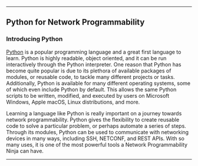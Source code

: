 

---

## Python for Network Programmability

### Introducing Python

[Python](https://www.python.org/) is a popular programming language and a great first language to learn. Python is 
highly readable, object oriented, and it can be run interactively through the Python interpreter. One reason that 
Python has become quite popular is due to its plethora of available packages of modules, or reusable code, to tackle 
many different projects or tasks. Additionally, Python is available for many different operating systems, some of 
which even include Python by default. This allows the same Python scripts to be written, modified, and executed by 
users on Microsoft Windows, Apple macOS, Linux distributions, and more.

Learning a language like Python is really important on a journey towards network programmability. Python gives the 
flexibility to create reusable code to solve a particular problem, or perhaps automate a series of steps. Through its 
modules, Python can be used to communicate with networking devices in many ways, including SSH, NETCONF, 
and REST APIs. With so many uses, it is one of the most powerful tools a Network Programmability Ninja can have.

---



